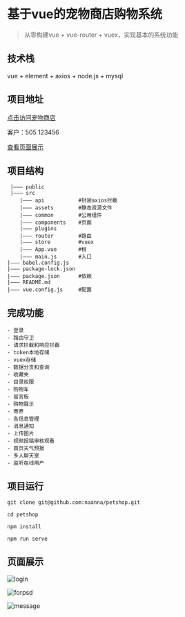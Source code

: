 # 基于vue的宠物商店购物系统
>从零构建vue + vue-router + vuex，实现基本的系统功能

## 技术栈
vue + element + axios + node.js + mysql

## 项目地址
[点击访问宠物商店](http://116.62.108.15:3000/)

客户：505 123456

[查看页面展示](#页面展示) 
## 项目结构
```
 |——— public
 |——— src
	|——— api           #封装axios拦截
	|——— assets        #静态资源文件
	|——— common        #公用组件
	|——— components    #页面
	|——— plugins
	|——— router        #路由
	|——— store         #vuex
	|——— App.vue       #根
	|——— main.js       #入口
|——— babel.config.js
|——— package-lock.json
|——— package.json      #依赖
|——— README.md
|——— vue.config.js     #配置
```

## 完成功能
```
- 登录
- 路由守卫
- 请求拦截和响应拦截
- token本地存储
- vuex存储
- 数据分页和查询
- 收藏夹
- 目录权限
- 购物车
- 留言板
- 购物展示
- 寄养
- 各信息管理
- 消息通知
- 上传图片
- 视频投稿审核观看
- 首页天气预报
- 多人聊天室
- 监听在线用户
```


## 项目运行
```
git clone git@github.com:naanna/petshop.git

cd petshop

npm install

npm run serve
```

## 页面展示

![login](https://mmzdpicture.oss-cn-hangzhou.aliyuncs.com/login.gif)

![forpsd](https://mmzdpicture.oss-cn-hangzhou.aliyuncs.com/forpsd.gif)

![message](https://mmzdpicture.oss-cn-hangzhou.aliyuncs.com/message.gif)
